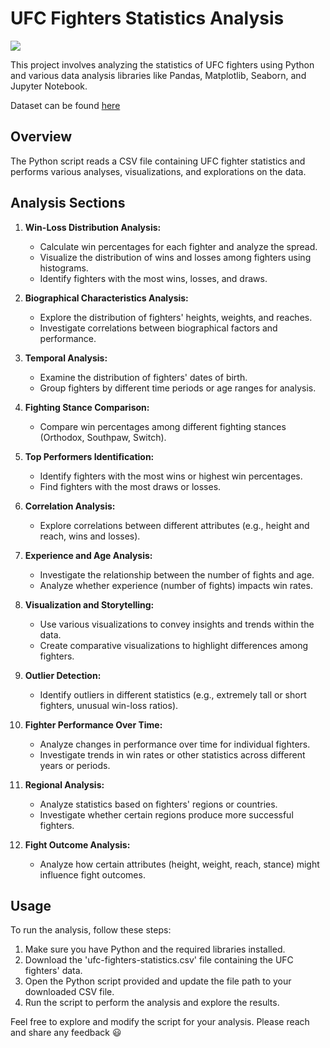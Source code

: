 # UFC Fighters Statistics Analysis

![](https://upload.wikimedia.org/wikipedia/commons/thumb/d/d7/UFC_Logo.png/800px-UFC_Logo.png)

This project involves analyzing the statistics of UFC fighters using Python and various data analysis libraries like Pandas, Matplotlib, Seaborn, and Jupyter Notebook.

Dataset can be found [here](https://www.kaggle.com/datasets/asaniczka/ufc-fighters-statistics)

## Overview

The Python script reads a CSV file containing UFC fighter statistics and performs various analyses, visualizations, and explorations on the data.

## Analysis Sections

1. **Win-Loss Distribution Analysis:**
   - Calculate win percentages for each fighter and analyze the spread.
   - Visualize the distribution of wins and losses among fighters using histograms.
   - Identify fighters with the most wins, losses, and draws.

2. **Biographical Characteristics Analysis:**
   - Explore the distribution of fighters' heights, weights, and reaches.
   - Investigate correlations between biographical factors and performance.

3. **Temporal Analysis:**
   - Examine the distribution of fighters' dates of birth.
   - Group fighters by different time periods or age ranges for analysis.

4. **Fighting Stance Comparison:**
   - Compare win percentages among different fighting stances (Orthodox, Southpaw, Switch).

5. **Top Performers Identification:**
   - Identify fighters with the most wins or highest win percentages.
   - Find fighters with the most draws or losses.

6. **Correlation Analysis:**
   - Explore correlations between different attributes (e.g., height and reach, wins and losses).

7. **Experience and Age Analysis:**
   - Investigate the relationship between the number of fights and age.
   - Analyze whether experience (number of fights) impacts win rates.

8. **Visualization and Storytelling:**
   - Use various visualizations to convey insights and trends within the data.
   - Create comparative visualizations to highlight differences among fighters.

9. **Outlier Detection:**
   - Identify outliers in different statistics (e.g., extremely tall or short fighters, unusual win-loss ratios).

10. **Fighter Performance Over Time:**
    - Analyze changes in performance over time for individual fighters.
    - Investigate trends in win rates or other statistics across different years or periods.

11. **Regional Analysis:**
    - Analyze statistics based on fighters' regions or countries.
    - Investigate whether certain regions produce more successful fighters.

12. **Fight Outcome Analysis:**
    - Analyze how certain attributes (height, weight, reach, stance) might influence fight outcomes.

## Usage

To run the analysis, follow these steps:
1. Make sure you have Python and the required libraries installed.
2. Download the 'ufc-fighters-statistics.csv' file containing the UFC fighters' data.
3. Open the Python script provided and update the file path to your downloaded CSV file.
4. Run the script to perform the analysis and explore the results.

Feel free to explore and modify the script for your analysis. Please reach and share any feedback :smiley:


 
